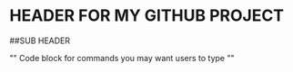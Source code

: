 # HEADER FOR MY GITHUB PROJECT

##SUB HEADER

""
Code block for commands you may want users to type
""
